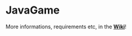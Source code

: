 # JavaGame

More informations, requirements etc, in the **[Wiki](https://github.com/DHBWProjectsIT23/JavaGame/wiki)**!
